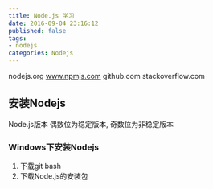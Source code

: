 ```yaml
---
title: Node.js 学习
date: 2016-09-04 23:16:12
published: false
tags:
- nodejs
categories: Nodejs
---
```

nodejs.org
www.npmjs.com
github.com
stackoverflow.com

## 安装Nodejs
Node.js版本 偶数位为稳定版本, 奇数位为非稳定版本
### Windows下安装Nodejs
1. 下载git bash
2. 下载Node.js的安装包

<!--more-->




